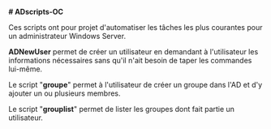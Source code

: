 **# ADscripts-OC**

Ces scripts ont pour projet d'automatiser les tâches les plus courantes pour un administrateur Windows Server.

**ADNewUser** permet de créer un utilisateur en demandant à l'utilisateur les informations nécessaires sans qu'il n'ait besoin de taper les commandes lui-même.


Le script "**groupe**" permet à l'utilisateur de créer un groupe dans l'AD et d'y ajouter un ou plusieurs membres.  

Le script "**grouplist**" permet de lister les groupes dont fait partie un utilisateur. 
